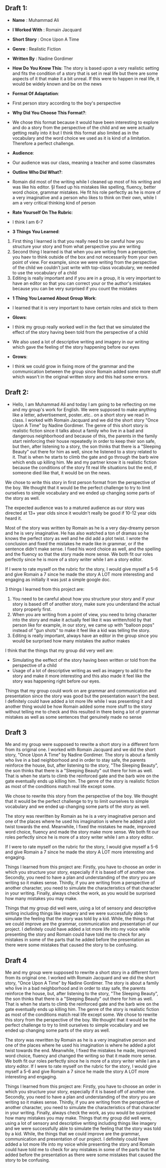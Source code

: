 ## Draft 1:
- __Name__                : Muhammad Ali
- __I Worked With__       : Romain Jacquard
- __Short Story__         : Once Upon A Time
- __Genre__               : Realistic Fiction  
- __Written By__          : Nadine Gordimer
- __How Do You Know This__: The story is based upon a 
very realistic setting and fits the condition of a 
story that is set in real life but there are some aspects
of it that make it a bit unreal. If this were to happen 
in real life, it would be widely known and be on the news

- __Format Of Adaptation__: 
- First person story according to the boy's perspective

- __Why Did You Choose This Format?__: 
- We chose this format because it would have been 
interesting to explore and do a story from the 
perspective of the child and we were actually getting
really into it but I think this format also
limited as in the vocabulary and the word choice we 
used as it is kind of a limitation. Therefore a perfect
challenge.

- __Audience__:
- Our audience was our class, meaning a teacher and
some classmates

- __Outline Who Did What?__:
- Romain did most of the writing while I cleaned up most 
of his writing and was like his editor. §I fixed up his
mistakes like spelling, fluency, better word choice, 
grammar mistakes. He fit his role perfectly as he is 
more of a very imaginative and a person who likes to 
think on their own, while I am a very critical thinking
kind of person

- __Rate Yourself On The Rubric__:
- I think I am 6-7

- __3 Things You Learned__:
1. First thing I learned is that you really need to be 
careful how you structure your story and from what 
perspective you are writing
2. Second thing I learned is that when you are writing 
from a perspective, you haev to think outside of the box and not necessarily from your own point of view. For 
example, since we were writing from the perspective of 
the child we couldn't just write with top-class 
vocabulary, we needed to use the vocabulary of a child
3. Editing is really important and if you are in a 
group, it is very important to have an editor
so that you can correct your or the author's mistakes
because you can be very surprised if you count
the mistakes

- __1 Thing You Learned About Group Work__:
- I learned that it is very important to have certain 
roles and stick to them

- __Glows__:
- I think my group really worked well in the fact that 
we simulated the effect of the story having been told
from the perspective of a child
- We also used a lot of descriptive writing and imagery 
in our writing which gave the feeling of the story 
happening before our eyes

- __Grows__:
- I think we could grow in fixing more of the grammar
and the communication between the group since Romain
added some more stuff which wasn't in the original 
written story and this had some errors.

## Draft 2:
- Hello, I am Muhammad Ali and today I am going to be reflecting
on me and my group's work for English. We were supposed to 
make anything like a letter, advertisement, poster..etc.. on 
a short story we read in class. I worked with Romain Jacquard
and we did the short story "Once Upon A Time" by Nadine Gordimer.
The genre of this short story is realistic fiction since it 
talks about a family who live in a bad and dangerous neighborhood
and because of this, the parents in the family start reinforcing
their house repeatedly in order to keep their son safe, but then,
after listening to a story, the son thinks that there is a 
"Sleeping Beauty" out there for him as well, since he listened
to a story related to it. That is when he starts to climb the 
gate and go through the barb wire which ends up killing him. 
Me and my partner know it is realistic fiction because the 
conditions of the story fit real life situations but the end,
if someone died like that, it would be on the news. 

We chose to write this story in first person format from the 
perspective of the boy. We thought that it would be the perfect
challenge to try to limit ourselves to simple vocabulary and
we ended up changing some parts of the story as well. 

The expected audience was to a matured audience as our story
was directed at 13+ year olds since it wouldn't really be good
if 10-12 year olds heard it. 

Most of the story was written by Romain as he is a very day-dreamy
person and he is very imaginative. He has also watched a ton of 
dramas so he knows the perfect story as well and he did add a 
plot twist. I wrote the conclusion and fixed the mistakes he made
like in grammar, or if the sentence didn't make sense. I fixed 
his word choice as well, and the spelling and the fluency so that
the story made more sense. We both fit our roles perfectly since
he is more of a story writer while I am a story editor.

If I were to rate myself on the rubric for the story, I would 
give myself a 5-6 and give Romain a 7 since he made the story A
LOT more interesting and engaging as initially it was just a 
simple google doc. 

3 things I learned from this project are:
1. You need to be careful about how you structure your story
and if your story is based off of another story, make sure
you understand the actual story properly first.
2. When you are writing from a point of view, you need to 
bring character into the story and make it actually feel like
it was written/told by that person like for example, in our
story, we came up with "balloon pops" instead of "gun shots"
to make it feel like a kid was telling the story.
3. Editing is really important, always have an editor in 
the group since you would be surprised how many mistakes the 
author makes

I think that the things that my group did very well are:
- Simulating the eeffect of the story having been written
or told from the perspective of a child
- Usage of a lot of descriptive writing as well as imagery 
to add to the story and make it more interesting and this
also made it feel like the story was happening right 
before our eyes.

Things that my group could work on are grammar and communication 
and presentation since the story was good but the presentation
wasn't the best. I definitely could have added a lot more life 
while I was presenting it and another thing would be how Romain
added some more stuff to the story without telling me to check and
this resulted in there being a lot of grammar mistakes as well as
some sentences that genuinely made no sense

## Draft 3
Me and my group were supposed to rewrite a short story in a
different form from its original one. I worked with Romain 
Jacquard and we did the short story, "Once Upon A Time" by 
Nadine Gordimer. The story is about a family who live in a 
bad neighborhood and in order to stay safe, the parents 
reinforce the house, but, after listening to the story, 
"The Sleeping Beauty", the son thinks that there is a "Sleeping 
Beauty" out there for him as well. That is when he starts to 
climb the reinforced gate and the barb wire on the gate 
eventually ends up killing him. The genre of the story is
realistic fiction as most of the conditions match real life
except some.

We chose to rewrite this story from the perspective of the boy. 
We thought that it would be the perfect challenge to try to limit
ourselves to simple vocabulary and we ended up changing some
parts of the story as well. 

The story was rewritten by Romain as he is a very imaginative
person and one of the places where he used his imagination is 
where he added a plot twist towards the end. Meanwhile, I fixed
the mistakes he made, improved word choice, fluency and made 
the story make more sense. We both fit our roles perfectly since 
he is more of a story writer while I am a story editor.

If I were to rate myself on the rubric for the story, I would give 
myself a 5-6 and give Romain a 7 since he made the story A LOT 
more interesting and engaging. 

Things I learned from this project are: Firstly, you have to 
choose an order in which you structure your story, especially 
if it is based off of another one. Secondly, you need to have a
plan and understanding of the story you are writing so it makes
sense. Thirdly, if you are writing from a perspective of another
character, you need to simulate the characteristics of that
character in your writing. Finally, always check the work, 
as you would be surprised how many mistakes you may make.

Things that my group did well were, using a lot of sensory and 
descriptive writing including things like imagery and we were 
successfully able to simulate the feeling that the story was told
by a kid. While, the things that we could improve are the grammar, 
communication and presentation of our project. I definitely could 
have added a lot more life into my voice while presenting the 
story and Romain could have told me to check for any mistakes in
some of the parts that he added before the presentation as there
were some mistakes that caused the story to be confusing.


## Draft 4
Me and my group were supposed to rewrite a short story in a different form from
its original one. I worked with Romain Jacquard and we did the short story,
"Once Upon A Time" by Nadine Gordimer. The story is about a family who live
in a bad neighborhood and in order to stay safe, the parents reinforce the
house, but, after listening to the story, "The Sleeping Beauty", the son
thinks that there is a "Sleeping Beauty" out there for him as well. That is
when he starts to climb the reinforced gate and the barb wire on the gate
eventually ends up killing him. The genre of the story is realistic fiction
as most of the conditions match real life except some. We chose to rewrite
this story from the perspective of the boy. We thought that it would be the
perfect challenge to try to limit ourselves to simple vocabulary and we
ended up changing some parts of the story as well. 

The story was rewritten by Romain as he is a very imaginative person and one of
the places where he used his imagination is where he added a plot twist towards
the end. Meanwhile, I fixed the mistakes he made, improved word choice, fluency
and changed the writing so that it made more sense. We both fit our roles
perfectly since he is more of a story writer while I am a story editor. If I
were to rate myself on the rubric for the story, I would give myself a 5-6 and
give Romain a 7 since he made the story A LOT more interesting and engaging. 

Things I learned from this project are: Firstly, you have to choose an order in
which you structure your story, especially if it is based off of another one.
Secondly, you need to have a plan and understanding of the story you are
writing so it makes sense. Thirdly, if you are writing from the perspective of
another character, you need to simulate the characteristics of that character
in your writing. Finally, always check the work, as you would be surprised how
many mistakes you may make. Things that my group did well were, using a lot of
sensory and descriptive writing including things like imagery and we were
successfully able to simulate the feeling that the story was told by a kid.
While, the things that we could improve are the grammar, communication and
presentation of our project. I definitely could have added a lot more life into
my voice while presenting the story and Romain could have told me to check for
any mistakes in some of the parts that he added before the presentation as
there were some mistakes that caused the story to be confusing.

